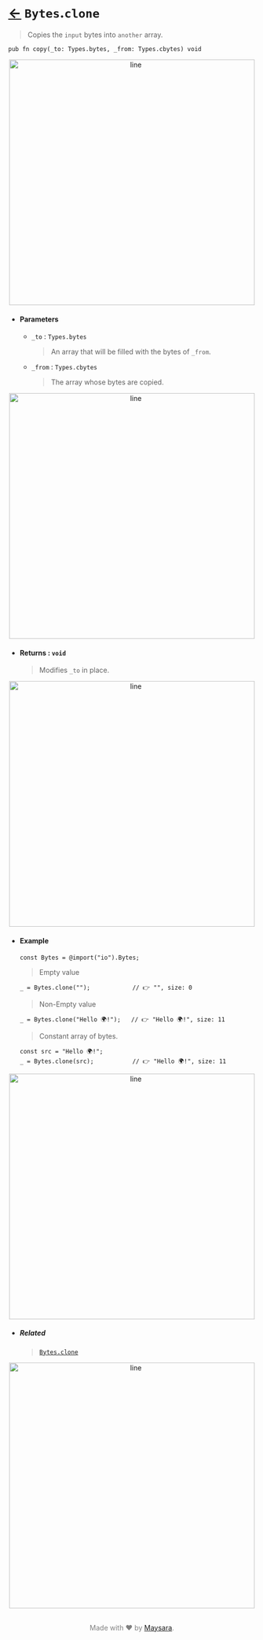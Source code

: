 # [←](../Bytes.md) `Bytes`.`clone`

> Copies the `input` bytes into `another` array.

```zig
pub fn copy(_to: Types.bytes, _from: Types.cbytes) void
```


<div align="center">
<img src="https://raw.githubusercontent.com/Super-ZIG/io/refs/heads/main/docs/_dist/img/md/line.png" alt="line" style="width:500px;"/>
</div>

- #### Parameters

    - `_to` : `Types.bytes`

        > An array that will be filled with the bytes of `_from`.

    - `_from` : `Types.cbytes`

        > The array whose bytes are copied.


<div align="center">
<img src="https://raw.githubusercontent.com/Super-ZIG/io/refs/heads/main/docs/_dist/img/md/line.png" alt="line" style="width:500px;"/>
</div>

- #### Returns : `void`

    > Modifies `_to` in place.

<div align="center">
<img src="https://raw.githubusercontent.com/Super-ZIG/io/refs/heads/main/docs/_dist/img/md/line.png" alt="line" style="width:500px;"/>
</div>

- #### Example

    ```zig
    const Bytes = @import("io").Bytes;
    ```

    > Empty value

    ```zig
    _ = Bytes.clone("");            // 👉 "", size: 0
    ```

    > Non-Empty value

    ```zig
    _ = Bytes.clone("Hello 🌍!");   // 👉 "Hello 🌍!", size: 11
    ```

    > Constant array of bytes.

    ```zig
    const src = "Hello 🌍!";
    _ = Bytes.clone(src);           // 👉 "Hello 🌍!", size: 11
    ```

<div align="center">
<img src="https://raw.githubusercontent.com/Super-ZIG/io/refs/heads/main/docs/_dist/img/md/line.png" alt="line" style="width:500px;"/>
</div>

- ##### Related

  > [`Bytes.clone`](./clone.md)

<div align="center">
<img src="https://raw.githubusercontent.com/Super-ZIG/io/refs/heads/main/docs/_dist/img/md/line.png" alt="line" style="width:500px;"/>
</div>

<p align="center" style="color:grey;"><br />Made with ❤️ by <a href="http://github.com/maysara-elshewehy" target="blank">Maysara</a>.</p>